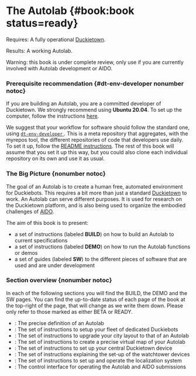 # The Autolab {#book:book status=ready}

<div class='requirements' markdown="1">

Requires: A fully operational [Duckietown](+opmanual_duckietown#book).

Results: A working Autolab.

</div>

Warning: this book is under complete review, only use if you are currently involved with Autolab development or AIDO.

<minitoc/>


### Prerequisite recommendation {#dt-env-developer nonumber notoc}

If you are building an Autolab, you are a committed developer of Duckietown. We strongly recommend using **Ubuntu 20.04**. To set up the computer, follow the instructions [here](+opmanual_duckiebot#laptop-setup).

We suggest that your workflow for software should follow the standard one, using [ `dt-env-developer` ](https://github.com/duckietown/dt-env-developer). This is a meta repository that aggregates, with the myrepos tool, the different repositories of code that developers use daily. To set it up, follow the [README instructions](https://github.com/duckietown/dt-env-developer). The rest of this book will assume that you set it up this way, but you could also clone each individual repository on its own and use it as usual.

### The Big Picture {nonumber notoc}

The goal of an Autolab is to create a human free, automated environment for Duckiebots. This requires a bit more than just a standard [Duckietown](+opmanual_duckietown#book) to work. An Autolab can serve different purposes. It is used for research on the Duckietown platform, and is also being used to organize the embodied challenges of [AIDO]((+AIDO#book)).

The aim of this book is to present:

- a set of instructions (labeled **BUILD**) on how to build an Autolab to current specifications
- a set of instructions (labeled **DEMO**) on how to run the Autolab functions or demos
- a set of guides (labeled **SW**) to the different pieces of software that are used and are under development

### Section overview {nonumber notoc}

In each of the following sections you will find the BUILD, the DEMO and the SW pages. You can find the up-to-date status of each page of the book at the top-right of the page, that will change as we write them down. Please only refer to those marked as either BETA or READY.

- [](#autolab-definition) : The precise definition of an Autolab
- [](#autobot-specs) : The set of instructions to setup your fleet of dedicated Duckiebots
- [](#apriltag-specs) : The set of instructions to upgrade your city layout to that of an Autolab
- [](#autolab-map) : The set of instructions to create a precise virtual map of your Autolab
- [](#autolab-town) : The set of instructions to set up your central Duckietown device
- [](#watchtower-hardware) : The set of instructions explaining the set-up of the watchtower devices
- [](#autolab-localization) : The set of instructions to set up and operate the localization system
- [](#autolab-operation-manual) : The control interface for operating the Autolab and AIDO submissions
